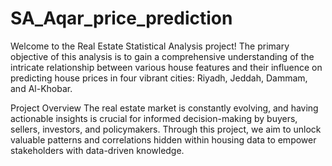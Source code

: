 # SA_Aqar_price_prediction
Welcome to the Real Estate Statistical Analysis project! 
The primary objective of this analysis is to gain a comprehensive understanding of the intricate relationship between various house features and their influence on predicting house prices in four vibrant cities: Riyadh, Jeddah, Dammam, and Al-Khobar.

Project Overview
The real estate market is constantly evolving, and having actionable insights is crucial for informed decision-making by buyers, sellers, investors, and policymakers. Through this project, we aim to unlock valuable patterns and correlations hidden within housing data to empower stakeholders with data-driven knowledge.
